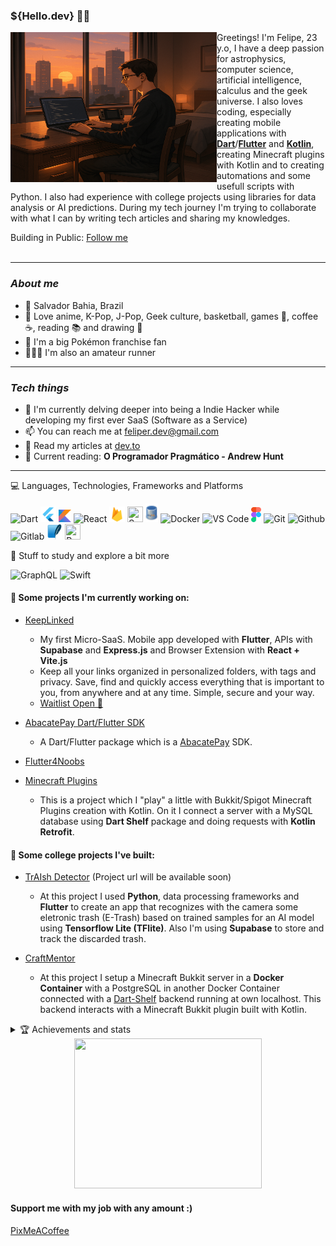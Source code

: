 <h3><strong>${Hello.dev} 👋🏻</strong></h3>

<img src='assets/me.png' height=240 width=330 align='left'/>

Greetings! I'm Felipe, 23 y.o, I have a deep passion for astrophysics, computer science, artificial intelligence, calculus and the geek universe. I also loves coding, especially creating mobile applications with [**Dart**](https://dart.dev)/[**Flutter**](https://flutter.dev) and [**Kotlin**](https://kotlinlang.org/), creating Minecraft plugins with Kotlin and to creating automations and some usefull scripts with Python. I also had experience with college projects using libraries for data analysis or AI predictions. During my tech journey I'm trying to collaborate with what I can by writing tech articles and sharing my knowledges.

Building in Public: [Follow me](https://x.com/feliper_dev)
<br/>
<br/>

---

### **_About me_**

- 📌 Salvador Bahia, Brazil
- 🌴 Love anime, K-Pop, J-Pop, Geek culture, basketball, games 👾, coffee ☕, reading 📚 and drawing 🎨
- 💚 I'm a big Pokémon franchise fan
- 🏃🏻‍♂️ I'm also an amateur runner

---

### **_Tech things_**

- 🌱 I'm currently delving deeper into being a Indie Hacker while developing my first ever SaaS (Software as a Service)
- 📫 You can reach me at feliper.dev@gmail.com
- 📝 Read my articles at [dev.to](https://dev.to/feliperfdev)
- 📖 Current reading: **O Programador Pragmático - Andrew Hunt**

---

<summary>💻 Languages, Technologies, Frameworks and Platforms</summary>
<p>
<img src='assets/dart-logo.png' width=25 title='Dart'> <img src="assets/flutter-logo.png" width=25 title='Flutter'/> <img src='assets/kotlin.png' width=20 height=20 title='Kotlin'> <img src="https://upload.wikimedia.org/wikipedia/commons/thumb/a/a7/React-icon.svg/512px-React-icon.svg.png" height=25 title='React'/> <img src='assets/firebase.png' width=25 height=25 title='Firebase'> <img src='https://cdn.prod.website-files.com/65b8ffaaefde00838ae3ae69/672e13438ef3d48e25352267_iZw5Y1-b3BVfXjrXxhZ63dCufG5gZQoAa7VQav_gvSc.png' height=25 width=25 title='Supabase'/> <img src='assets/mysql.png' width=20 height=30 title='MySQL'> <img src="https://cdn-icons-png.flaticon.com/512/919/919853.png" height=25 title='Docker'> <img src='assets/vscode.png' width=25 title='VS Code'> <img src='assets/figma.png' width=16 height=24 title='Figma'> <img src="assets/git.png" width=25 title='Git'/> <img src="assets/github.png" width=25 title='Github'/> <img src="assets/gitlab.png" width=25 title='Gitlab'> <img src='assets/sqlite.png' width=25 height=25 title='SQLite'> <img src='https://upload.wikimedia.org/wikipedia/commons/thumb/c/c3/Python-logo-notext.svg/1869px-Python-logo-notext.svg.png' height=25 width=25 title='Python'>

<p>

🤔 Stuff to study and explore a bit more

<img src="https://upload.wikimedia.org/wikipedia/commons/thumb/1/17/GraphQL_Logo.svg/2048px-GraphQL_Logo.svg.png" height=25 title='GraphQL'> <img src='https://www.pngkey.com/png/full/128-1286315_bird-logo-vector-2-buy-clip-art-swift.png' height=25 title='Swift'>

<p>

#### **💙 Some projects I'm currently working on:**

- [KeepLinked]()
  - My first Micro-SaaS. Mobile app developed with **Flutter**, APIs with **Supabase** and **Express.js** and Browser Extension with **React + Vite.js**
  - Keep all your links organized in personalized folders, with tags and privacy. Save, find and quickly access everything that is important to you, from anywhere and at any time. Simple, secure and your way.
  - [Waitlist Open 🔗](https://www.keeplinks.in/)

- [AbacatePay Dart/Flutter SDK](https://pub.dev/packages/abacatepay)
  - A Dart/Flutter package which is a [AbacatePay](https://www.abacatepay.com/) SDK.
- [Flutter4Noobs](https://github.com/feliperfdev/flutter4noobs/)
- [Minecraft Plugins](https://github.com/feliperfdev-MC-Plugins)
  - This is a project which I "play" a little with Bukkit/Spigot Minecraft Plugins creation with Kotlin. On it I connect a server with a MySQL database using **Dart Shelf** package and doing requests with **Kotlin Retrofit**.

#### **📱 Some college projects I've built:**

- [TrAIsh Detector](SOON) (Project url will be available soon)

  - At this project I used **Python**, data processing frameworks and **Flutter** to create an app that recognizes with the camera some eletronic trash (E-Trash) based on trained samples for an AI model using **Tensorflow Lite (TFlite)**. Also I'm using **Supabase** to store and track the discarded trash.

- [CraftMentor](https://github.com/TRABALHOS-FACULDADE/craftmentor_sistemas_distribuidos)
  - At this project I setup a Minecraft Bukkit server in a **Docker Container** with a PostgreSQL in another Docker Container connected with a [Dart-Shelf](https://pub.dev/packages/shelf_router) backend running at own localhost. This backend interacts with a Minecraft Bukkit plugin built with Kotlin.

<details close>
    <summary>🏆 Achievements and stats</summary>
    <a href="https://github.com/ryo-ma/github-profile-trophy">
      <img width=800 src="https://github-profile-trophy.vercel.app/?username=feliperfdev&row=2&column=10&theme=dracula&frame=true&no-bg=true"/>
    </a>
    <img src="https://github-profile-summary-cards.vercel.app/api/cards/profile-details?username=feliperfdev&theme=vue" height=170>
</details>

<div align=center>
    <img src=https://i.pinimg.com/originals/f5/8f/e8/f58fe8e19a7e25ddf0c459a3599261d6.gif width=300 height=240>
</div>

#### **Support me with my job with any amount :)**

[PixMeACoffee](https://pixmeacoffee.vercel.app/feliperfdev)
